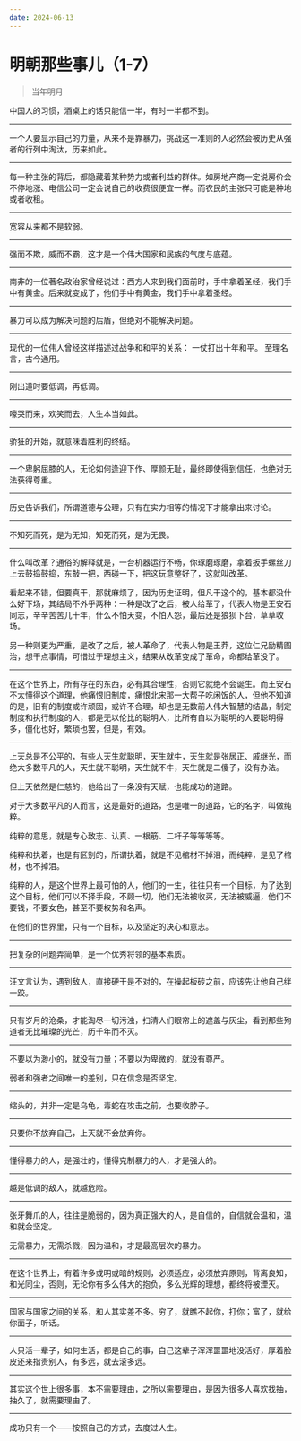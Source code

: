 ```yaml
---
date: 2024-06-13
---
```


# 明朝那些事儿（1-7）

> 当年明月

中国人的习惯，酒桌上的话只能信一半，有时一半都不到。

---

一个人要显示自己的力量，从来不是靠暴力，挑战这一准则的人必然会被历史从强者的行列中淘汰，历来如此。

---

每一种主张的背后，都隐藏着某种势力或者利益的群体。如房地产商一定说房价会不停地涨、电信公司一定会说自己的收费很便宜一样。而农民的主张只可能是种地或者收租。

---

宽容从来都不是软弱。

---

强而不欺，威而不霸，这才是一个伟大国家和民族的气度与底蕴。

---

南非的一位著名政治家曾经说过：西方人来到我们面前时，手中拿着圣经，我们手中有黄金。后来就变成了，他们手中有黄金，我们手中拿着圣经。

---

暴力可以成为解决问题的后盾，但绝对不能解决问题。

---

现代的一位伟人曾经这样描述过战争和和平的关系：
一仗打出十年和平。
至理名言，古今通用。

---

刚出道时要低调，再低调。

---

嚎哭而来，欢笑而去，人生本当如此。

---

骄狂的开始，就意味着胜利的终结。

---

一个卑躬屈膝的人，无论如何逢迎下作、厚颜无耻，最终即使得到信任，也绝对无法获得尊重。

---

历史告诉我们，所谓道德与公理，只有在实力相等的情况下才能拿出来讨论。

---

不知死而死，是为无知，知死而死，是为无畏。

---

什么叫改革？通俗的解释就是，一台机器运行不畅，你琢磨琢磨，拿着扳手螺丝刀上去鼓捣鼓捣，东敲一把，西碰一下，把这玩意整好了，这就叫改革。

看起来不错，但要真干，那就麻烦了，因为历史证明，但凡干这个的，基本都没什么好下场，其结局不外乎两种：一种是改了之后，被人给革了，代表人物是王安石同志，辛辛苦苦几十年，什么不怕天变，不怕人怨，最后还是狼狈下台，草草收场。

另一种则更为严重，是改了之后，被人革命了，代表人物是王莽，这位仁兄励精图治，想干点事情，可惜过于理想主义，结果从改革变成了革命，命都给革没了。

---

在这个世界上，所有存在的东西，必有其合理性，否则它就绝不会诞生。而王安石不太懂得这个道理，他痛恨旧制度，痛恨北宋那一大帮子吃闲饭的人，但他不知道的是，旧有的制度或许顽固，或许不合理，却也是无数前人伟大智慧的结晶，制定制度和执行制度的人，都是无以伦比的聪明人，比所有自以为聪明的人要聪明得多，僵化也好，繁琐也罢，但是，有效。

---

上天总是不公平的，有些人天生就聪明，天生就牛，天生就是张居正、戚继光，而绝大多数平凡的人，天生就不聪明，天生就不牛，天生就是二傻子，没有办法。

但上天依然是仁慈的，他给出了一条没有天赋，也能成功的道路。

对于大多数平凡的人而言，这是最好的道路，也是唯一的道路，它的名字，叫做纯粹。

纯粹的意思，就是专心致志、认真、一根筋、二杆子等等等等。

纯粹和执着，也是有区别的，所谓执着，就是不见棺材不掉泪，而纯粹，是见了棺材，也不掉泪。

纯粹的人，是这个世界上最可怕的人，他们的一生，往往只有一个目标，为了达到这个目标，他们可以不择手段，不顾一切，他们无法被收买，无法被威逼，他们不要钱，不要女色，甚至不要权势和名声。

在他们的世界里，只有一个目标，以及坚定的决心和意志。

---

把复杂的问题弄简单，是一个优秀将领的基本素质。

---

汪文言认为，遇到敌人，直接硬干是不对的，在操起板砖之前，应该先让他自己绊一跤。

---

只有岁月的沧桑，才能淘尽一切污浊，扫清人们眼帘上的遮盖与灰尘，看到那些殉道者无比璀璨的光芒，历千年而不灭。

---

不要以为渺小的，就没有力量；不要以为卑微的，就没有尊严。

弱者和强者之间唯一的差别，只在信念是否坚定。

---

缩头的，并非一定是乌龟，毒蛇在攻击之前，也要收脖子。

---

只要你不放弃自己，上天就不会放弃你。

---

懂得暴力的人，是强壮的，懂得克制暴力的人，才是强大的。

---

越是低调的敌人，就越危险。

---

张牙舞爪的人，往往是脆弱的，因为真正强大的人，是自信的，自信就会温和，温和就会坚定。

无需暴力，无需杀戮，因为温和，才是最高层次的暴力。

---

在这个世界上，有着许多或明或暗的规则，必须适应，必须放弃原则，背离良知，和光同尘，否则，无论你有多么伟大的抱负，多么光辉的理想，都终将被湮灭。

---

国家与国家之间的关系，和人其实差不多。穷了，就瞧不起你，打你；富了，就给你面子，听话。

---

人只活一辈子，如何生活，都是自己的事，自己这辈子浑浑噩噩地没活好，厚着脸皮还来指责别人，有多远，就去滚多远。

---

其实这个世上很多事，本不需要理由，之所以需要理由，是因为很多人喜欢找抽，抽久了，就需要理由了。

---

成功只有一个——按照自己的方式，去度过人生。
